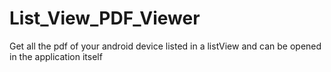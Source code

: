 # List_View_PDF_Viewer

Get all the pdf of your android device listed in a listView and can be opened in the application itself
